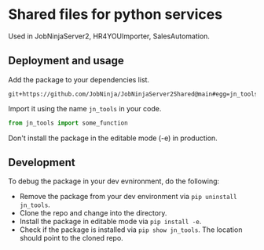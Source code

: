 # Shared files for python services
Used in JobNinjaServer2, HR4YOUImporter, SalesAutomation.

## Deployment and usage
Add the package to your dependencies list.
```
git+https://github.com/JobNinja/JobNinjaServer2Shared@main#egg=jn_tools
```
Import it using the name `jn_tools` in your code.
```python
from jn_tools import some_function
```
Don't install the package in the editable mode (-e) in production.

## Development
To debug the package in your dev evnironment, do the following:
- Remove the package from your dev environment via `pip uninstall jn_tools`.
- Clone the repo and change into the directory.
- Install the package in editable mode via `pip install -e`.
- Check if the package is installed via `pip show jn_tools`. The location should point to the cloned repo.
